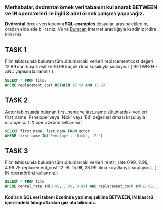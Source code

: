 ### Merhabalar, **dvdrental** örnek veri tabanını kullanarak **BETWEEN** ve **IN** operatorleri ile ilgili 3 adet örnek çalışma yapacağız. 
**Dvdrental** örnek verı tabanını **SQL-examples** dosyaları arasına ekledım, oradan elde ede bilirsiniz. Ve ya [Buradan](https://www.postgresqltutorial.com/postgresql-getting-started/postgresql-sample-database/) Internet aracılığıyla kendiniz indire bilirsiniz.
## TASK 1 
Film tablosunda bulunan tüm sütunlardaki verileri replacement cost değeri 12.99 dan büyük eşit ve 16.99 küçük olma koşuluyla sıralayınız ( BETWEEN - AND yapısını kullanınız.)
``` Sql
SELECT * FROM film;
WHERE replacement_cost BETWEEN 12.99 AND 16.99
```

## TASK 2
Actor tablosunda bulunan first_name ve last_name sütunlardaki verileri first_name 'Penelope' veya 'Nick' veya 'Ed' değerleri olması koşuluyla sıralayınız. ( IN operatörünü kullanınız.)
```Sql
SELECT first_name, last_name FROM actor
WHERE first_name IN('Penelope', 'Nick', 'Ed')
```

## TASK 3
Film tablosunda bulunan tüm sütunlardaki verileri rental_rate 0.99, 2.99, 4.99 VE replacement_cost 12.99, 15.99, 28.99 olma koşullarıyla sıralayınız. ( IN operatörünü kullanınız.)
```Sql
SELECT * FROM film
WHERE rental_rate IN(0.99, 2.99, 4.99) AND replacement_cost IN(12.99, 15.99, 29.99)
```

#### Kodlarin SQL veri tabanı üzerinde yazılmış şekline **BETWEEN, IN** klasörü içerisindeki fotograflardan göz ata bilirsiniz.

